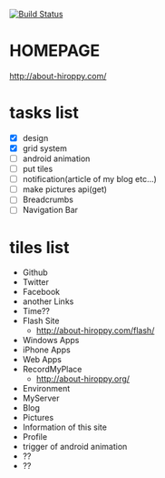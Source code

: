[![Build Status](https://travis-ci.org/abouthiroppy/metroHomePage.png?branch=develop)](https://travis-ci.org/abouthiroppy/metroHomePage)

# HOMEPAGE
http://about-hiroppy.com/

# tasks list
- [x] design
- [x] grid system
- [ ] android animation
- [ ] put tiles
- [ ] notification(article of my blog etc...)
- [ ] make pictures api(get)
- [ ] Breadcrumbs
- [ ] Navigation Bar

# tiles list
- Github
- Twitter
- Facebook
- another Links
- Time??
- Flash Site
    - http://about-hiroppy.com/flash/
- Windows Apps
- iPhone Apps
- Web Apps
- RecordMyPlace
    - http://about-hiroppy.org/
- Environment
- MyServer
- Blog
- Pictures
- Information of this site
- Profile
- trigger of android animation
- ??
- ??
